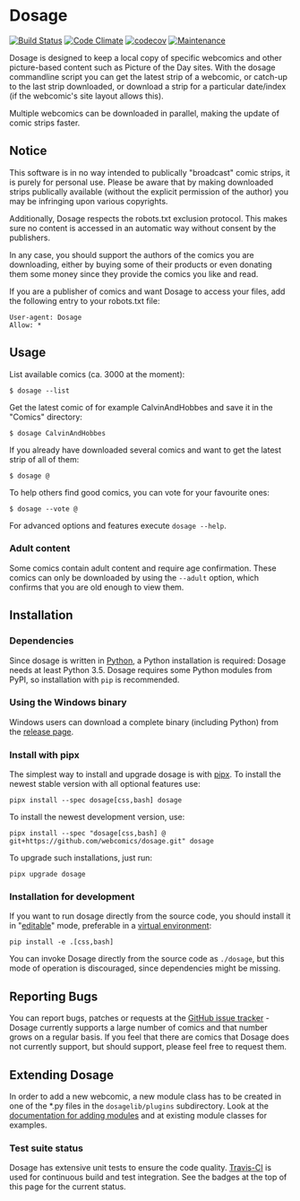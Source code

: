 # Dosage

[![Build Status](https://travis-ci.com/webcomics/dosage.svg?branch=master)](https://travis-ci.com/webcomics/dosage)
[![Code Climate](https://codeclimate.com/github/webcomics/dosage/badges/gpa.svg)](https://codeclimate.com/github/webcomics/dosage)
[![codecov](https://codecov.io/gh/webcomics/dosage/branch/master/graph/badge.svg)](https://codecov.io/gh/webcomics/dosage)
[![Maintenance](https://img.shields.io/maintenance/yes/2020.svg)]()

Dosage is designed to keep a local copy of specific webcomics and other
picture-based content such as Picture of the Day sites. With the dosage
commandline script you can get the latest strip of a webcomic, or catch-up to
the last strip downloaded, or download a strip for a particular date/index (if
the webcomic's site layout allows this).

Multiple webcomics can be downloaded in parallel, making the update of comic
strips faster.

## Notice

This software is in no way intended to publically "broadcast" comic strips, it
is purely for personal use. Please be aware that by making downloaded strips
publically available (without the explicit permission of the author) you may be
infringing upon various copyrights.

Additionally, Dosage respects the robots.txt exclusion protocol. This makes
sure no content is accessed in an automatic way without consent by the
publishers.

In any case, you should support the authors of the comics you are downloading,
either by buying some of their products or even donating them some money since
they provide the comics you like and read.

If you are a publisher of comics and want Dosage to access your files,
add the following entry to your robots.txt file:

    User-agent: Dosage
    Allow: *

## Usage

List available comics (ca. 3000 at the moment):

    $ dosage --list

Get the latest comic of for example CalvinAndHobbes and save it in the "Comics"
directory:

    $ dosage CalvinAndHobbes

If you already have downloaded several comics and want to get the latest strip
of all of them:

    $ dosage @


To help others find good comics, you can vote for your favourite ones:

    $ dosage --vote @

For advanced options and features execute `dosage --help`.

### Adult content

Some comics contain adult content and require age confirmation. These comics
can only be downloaded by using the `--adult` option, which confirms that you
are old enough to view them.

## Installation

### Dependencies

Since dosage is written in [Python](http://www.python.org/), a Python
installation is required: Dosage needs at least Python 3.5. Dosage requires
some Python modules from PyPI, so installation with `pip` is recommended.

### Using the Windows binary

Windows users can download a complete binary (including Python) from the
[release page].

[release page]: https://github.com/webcomics/dosage/releases/latest

### Install with pipx

The simplest way to install and upgrade dosage is with [pipx]. To install the
newest stable version with all optional features use:

    pipx install --spec dosage[css,bash] dosage

To install the newest development version, use:

    pipx install --spec "dosage[css,bash] @ git+https://github.com/webcomics/dosage.git" dosage

To upgrade such installations, just run:

    pipx upgrade dosage

### Installation for development

If you want to run dosage directly from the source code, you should install
it in "[editable]" mode, preferable in a [virtual environment]:

    pip install -e .[css,bash]

You can invoke Dosage directly from the source code as `./dosage`, but this
mode of operation is discouraged, since dependencies might be missing.

[pipx]: https://github.com/pipxproject/pipx
[editable]: https://pip.pypa.io/en/stable/reference/pip_install/#editable-installs
[virtual environment]: https://docs.python.org/3/library/venv.html

## Reporting Bugs

You can report bugs, patches or requests at the [GitHub issue
tracker](https://github.com/webcomics/dosage/issues) - Dosage currently
supports a large number of comics and that number grows on a regular basis. If
you feel that there are comics that Dosage does not currently support, but
should support, please feel free to request them.

## Extending Dosage

In order to add a new webcomic, a new module class has to be created in one of
the *.py files in the `dosagelib/plugins` subdirectory. Look at the
[documentation for adding modules](doc/adding_new_comics.md) and at
existing module classes for examples.

### Test suite status

Dosage has extensive unit tests to ensure the code quality.
[Travis-CI](https://travis-ci.org/) is used for continuous build and test
integration. See the badges at the top of this page for the current status.
